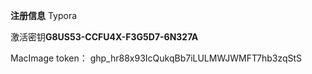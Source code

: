 **注册信息** Typora

激活密钥**G8US53-CCFU4X-F3G5D7-6N327A**

MacImage token： 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